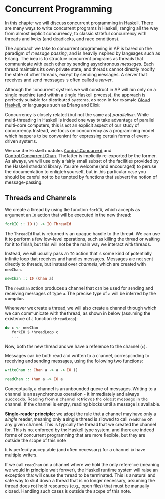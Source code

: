 # Concurrent Programming

In this chapter we will discuss concurrent programming in Haskell.
There are many ways to write concurrent programs in Haskell; ranging
all the way from almost implicit concurrency, to classic stateful
concurrency with threads and locks (and deadlocks, and race
conditions).

The approach we take to concurrent programming in AP is based on the
paradigm of *message passing*, and is heavily inspired by languages
such as Erlang. The idea is to structure concurrent programs as
threads that communicate with each other by sending asynchronous
*messages*. Each thread maintains its own private state, and threads
cannot directly modify the state of other threads, except by sending
messages. A server that receives and send messages is often called a
*server*.

Although the concurrent systems we will construct in AP will run only
on a single machine (and within a single Haskell process), the
approach is perfectly suitable for distributed systems, as seen in for
example [Cloud Haskell](http://haskell-distributed.github.io/), or
languages such as Erlang and Elixir.

Concurrency is closely related (but not the same as) *parallelism*.
While multi-threading in Haskell is indeed one way to take advantage
of parallel multi-core computers, this is not an explicit aspect of
our study of concurrency. Instead, we focus on concurrency as a
programming model which happens to be convenient for expressing
certain forms of event-driven systems.

We use the Haskell modules
[Control.Concurrent](https://hackage.haskell.org/package/base-4.20.0.1/docs/Control-Concurrent.html)
and
[Control.Concurrent.Chan](https://hackage.haskell.org/package/base-4.20.0.1/docs/Control-Concurrent-Chan.html).
The latter is implicitly re-exported by the former. As always, we will
use only a fairly small subset of the facilities provided by the
Haskell standard library. You are welcome (and encouraged) to peruse
the documentation to enligteh yourself, but in this particular case
you should be careful not to be tempted by functions that subvert the
notion of message-passing.

## Threads and Channels

We create a thread by using the function `forkIO`, which accepts as
argument an `IO` action that will be executed in the new thread:

```Haskell
forkIO :: IO () -> IO ThreadId
```

The `ThreadId` that is returned is an opaque handle to the thread. We
can use it to perform a few low-level operations, such as killing the
thread or waiting for it to finish, but this will not be the main way
we interact with threads.

Instead, we will usually pass an `IO` action that is some kind of
potentially infinite loop that receives and handles messages. Messages
are not sent directly to threads, but instead over *channels*, which
are created with `newChan`.

```Haskell
newChan :: IO (Chan a)
```

The `newChan` action produces a channel that can be used for sending
and receiving messages of type `a`. The precise type of `a` will be
inferred by the compiler.

Whenever we create a thread, we will also create a channel through
which we can communicate with the thread, as shown in below (assuming
the existence of a function `threadLoop`):

```Haskell
do c <- newChan
   forkIO $ threadLoop c
   ...
```

Now, both the new thread and we have a reference to the channel (`c`).

Messages can be both read and written to a channel, corresponding to
receiving and sending messages, using the following two functions:

```Haskell
writeChan :: Chan a -> a -> IO ()

readChan :: Chan a -> IO a
```

Conceptually, a channel is an unbounded queue of messages. Writing to
a channel is an asynchronous operation - it immediately and always
succeeds. Reading from a channel retrieves the oldest message in the
channel. If the channel is empty, reading blocks until a message is
available.

**Single-reader principle:** we adopt the rule that a channel may have
only a *single* reader, meaning only a single thread is allowed to
call `readChan` on any given channel. This is typically the thread
that we created the channel for. This is not enforced by the Haskell
type system, and there are indeed forms of concurrent programming
that are more flexible, but they are outside the scope of this note.

It is perfectly acceptable (and often necessary) for a channel to have
multiple writers.

If we call `readChan` on a channel where we hold the only reference
(meaning we would in principle wait forever), the Haskell runtime
system will raise an exception that will cause the thread to be
terminated. This is a natural and safe way to shut down a thread that
is no longer necessary, assuming the thread does not hold resources
(e.g., open files) that must be manually closed. Handling such cases is
outside the scope of this note.
